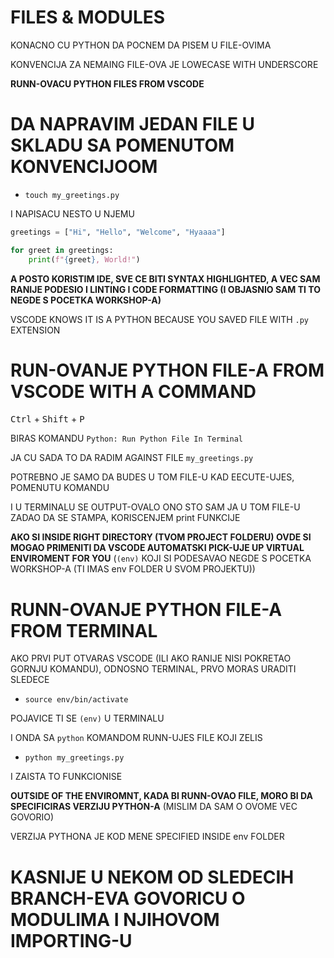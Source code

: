 # FILES & MODULES

KONACNO CU PYTHON DA POCNEM DA PISEM U FILE-OVIMA

KONVENCIJA ZA NEMAING FILE-OVA JE LOWECASE WITH UNDERSCORE

**RUNN-OVACU PYTHON FILES FROM VSCODE**

# DA NAPRAVIM JEDAN FILE U SKLADU SA POMENUTOM KONVENCIJOOM

- `touch my_greetings.py`

I NAPISACU NESTO U NJEMU

```py
greetings = ["Hi", "Hello", "Welcome", "Hyaaaa"]

for greet in greetings:
    print(f"{greet}, World!")

```

**A POSTO KORISTIM IDE, SVE CE BITI SYNTAX HIGHLIGHTED, A VEC SAM RANIJE PODESIO I LINTING I CODE FORMATTING (I OBJASNIO SAM TI TO NEGDE S POCETKA WORKSHOP-A)**

VSCODE KNOWS IT IS A PYTHON BECAUSE YOU SAVED FILE WITH `.py` EXTENSION

# RUN-OVANJE PYTHON FILE-A FROM VSCODE WITH A COMMAND

<kbd>Ctrl</kbd> + <kbd>Shift</kbd> + <kbd>P</kbd>

BIRAS KOMANDU `Python: Run Python File In Terminal`

JA CU SADA TO DA RADIM AGAINST FILE `my_greetings.py`

POTREBNO JE SAMO DA BUDES U TOM FILE-U KAD EECUTE-UJES, POMENUTU KOMANDU

I U TERMINALU SE OUTPUT-OVALO ONO STO SAM JA U TOM FILE-U ZADAO DA SE STAMPA, KORISCENJEM print FUNKCIJE

**AKO SI INSIDE RIGHT DIRECTORY (TVOM PROJECT FOLDERU) OVDE SI MOGAO PRIMENITI DA VSCODE AUTOMATSKI PICK-UJE UP VIRTUAL ENVIROMENT FOR YOU** (`(env)` KOJI SI PODESAVAO NEGDE S POCETKA WORKSHOP-A (TI IMAS env FOLDER U SVOM PROJEKTU))

# RUNN-OVANJE PYTHON FILE-A FROM TERMINAL

AKO PRVI PUT OTVARAS VSCODE (ILI AKO RANIJE NISI POKRETAO GORNJU KOMANDU), ODNOSNO TERMINAL, PRVO MORAS URADITI SLEDECE

- `source env/bin/activate`

POJAVICE TI SE `(env)` U TERMINALU

I ONDA SA `python` KOMANDOM RUNN-UJES FILE KOJI ZELIS

- `python my_greetings.py`

I ZAISTA TO FUNKCIONISE

**OUTSIDE OF THE ENVIROMNT, KADA BI RUNN-OVAO FILE, MORO BI DA SPECIFICIRAS VERZIJU PYTHON-A** (MISLIM DA SAM O OVOME VEC GOVORIO)

VERZIJA PYTHONA JE KOD MENE SPECIFIED INSIDE env FOLDER

# KASNIJE U NEKOM OD SLEDECIH BRANCH-EVA GOVORICU O MODULIMA I NJIHOVOM IMPORTING-U